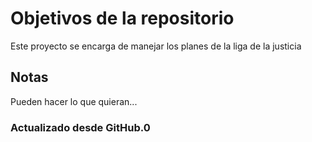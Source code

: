 # Objetivos de la repositorio

Este proyecto se encarga de manejar los planes de la liga de la justicia


## Notas
Pueden hacer lo que quieran...


### Actualizado desde GitHub.0
